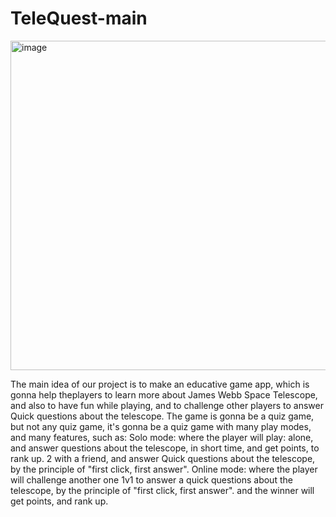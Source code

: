 # TeleQuest-main
<img width="527" alt="image" src="https://user-images.githubusercontent.com/102553705/199629523-bbcb7671-69fd-4f01-96b5-aac15099ca2b.png">

 The main idea of our project is to make an educative game app, which is gonna help theplayers to learn more about James Webb Space Telescope, and also to have fun while playing, and to challenge other players to answer Quick questions about the telescope. The game is gonna be a quiz game, but not any quiz game, it's gonna be a quiz game with many play modes, and many features, such as:  Solo mode: where the player will play: alone, and answer questions about the telescope, in short time, and get points, to rank up. 2 with a friend, and answer Quick questions about the telescope, by the principle of "first click, first answer". Online mode: where the player will challenge another one 1v1 to answer a quick questions about the telescope, by the principle of "first click, first answer". and the winner will get points, and rank up.

